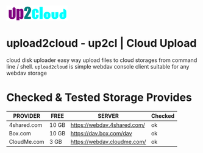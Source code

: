 <img alt=upload2cloud src="img/up2cl.png"/>

# upload2cloud - up2cl | Cloud Upload

cloud disk uploader easy way upload files to cloud storages from command line / shell.
`upload2cloud` is simple webdav console client suitable for any webdav storage

# Checked & Tested Storage Provides

PROVIDER | FREE | SERVER |Checked
--- | --- | --- | ---
4shared.com	| 10 GB	| https://webdav.4shared.com/ | ok
Box.com | 10 GB	| https://dav.box.com/dav | ok
CloudMe.com	| 3 GB	| https://webdav.cloudme.com/ | ok
